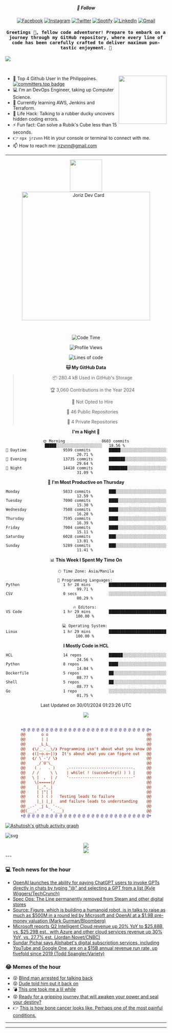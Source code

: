 <h5 align="center">💬 Follow</h5>
<div align="center">

[![Facebook](https://img.shields.io/badge/Facebook-%231877F2.svg?style=for-the-badge&logo=Facebook&logoColor=white)](https://www.facebook.com/Horisyo/)
[![Instagram](https://img.shields.io/badge/Instagram-%23E4405F.svg?style=for-the-badge&logo=Instagram&logoColor=white)](https://www.instagram.com/jrzvnn_/)
[![Twitter](https://img.shields.io/badge/Twitter-%231DA1F2.svg?style=for-the-badge&logo=Twitter&logoColor=white)](https://twitter.com/jrz_studies)
[![Spotify](https://img.shields.io/badge/Spotify-%231ED760.svg?style=for-the-badge&logo=Spotify&logoColor=white)](https://open.spotify.com/user/217td4qrc6mzqjodfalmzjpdi?si=b93099b9078c4ccb)
[![LinkedIn](https://img.shields.io/badge/LinkedIn-%230077B5.svg?style=for-the-badge&logo=LinkedIn&logoColor=white)](https://www.linkedin.com/in/jrz-vnn/)
[![Gmail](https://img.shields.io/badge/Gmail-D14836?style=for-the-badge&logo=gmail&logoColor=white)](mailto:jrzvnn@gmail.com)

</div>
<h4 align="center"><samp>Greetings 👋, fellow code adventurer! Prepare to embark on a journey through my GitHub repository, where every line of code has been carefully crafted to deliver maximum pun-tastic enjoyment. 🚀 </samp></h4>

<!--horizontal divider(gradiant)-->
<img src="https://user-images.githubusercontent.com/73097560/115834477-dbab4500-a447-11eb-908a-139a6edaec5c.gif">

&nbsp; 

<img align='right' src='https://github.com/Rishit-dagli/Rishit-dagli/blob/master/images/octocat-anime.gif' width='150"'>

- 🚀 Top 4 Github User in the Philipppines. [![committers.top badge](https://user-badge.committers.top/philippines/jrzvnn.svg)](https://user-badge.committers.top/philippines/USERNAME)
- 💻 I’m an DevOps Engineer, taking up Computer Science.
- 🤖 Currently learning AWS, Jenkins and Terraform.
- 🎯 Life Hack: Talking to a rubber ducky uncovers hidden coding errors.
- ⚡ Fun fact: Can solve a Rubik's Cube less than 15 seconds.
- 👉 `npx jrzvnn` Hit in your console or terminal to connect with me.
- 📫 How to reach me: jrzvnn@gmail.com

---

<!--🖼️OCTOCAT-->
<p align="center">

<img src="https://media.giphy.com/media/IP7sarl7C5lSFCw9rG/giphy.gif"  width="100px" height="100px">
<br />
<a href="https://app.daily.dev/jorizvillanueva"><img src="https://github.com/jrzvnn/jrzvnn/blob/main/devcard.svg" width="400" alt="Joriz Dev Card"/></a>
</p>

<br />
<div align="center">

<!--START_SECTION:waka-->
![Code Time](http://img.shields.io/badge/Code%20Time-244%20hrs%2018%20mins-blue)

![Profile Views](http://img.shields.io/badge/Profile%20Views-30-blue)

![Lines of code](https://img.shields.io/badge/From%20Hello%20World%20I%27ve%20Written-1.6%20million%20lines%20of%20code-blue)

**🐱 My GitHub Data** 

> 📦 280.4 kB Used in GitHub's Storage 
 > 
> 🏆 3,060 Contributions in the Year 2024
 > 
> 🚫 Not Opted to Hire
 > 
> 📜 46 Public Repositories 
 > 
> 🔑 4 Private Repositories 
 > 
**I'm a Night 🦉** 

```text
🌞 Morning                8603 commits        █████░░░░░░░░░░░░░░░░░░░░   18.56 % 
🌆 Daytime                9599 commits        █████░░░░░░░░░░░░░░░░░░░░   20.71 % 
🌃 Evening                13735 commits       ███████░░░░░░░░░░░░░░░░░░   29.64 % 
🌙 Night                  14410 commits       ████████░░░░░░░░░░░░░░░░░   31.09 % 
```
📅 **I'm Most Productive on Thursday** 

```text
Monday                   5833 commits        ███░░░░░░░░░░░░░░░░░░░░░░   12.59 % 
Tuesday                  7090 commits        ████░░░░░░░░░░░░░░░░░░░░░   15.30 % 
Wednesday                7508 commits        ████░░░░░░░░░░░░░░░░░░░░░   16.20 % 
Thursday                 7595 commits        ████░░░░░░░░░░░░░░░░░░░░░   16.39 % 
Friday                   7004 commits        ████░░░░░░░░░░░░░░░░░░░░░   15.11 % 
Saturday                 6028 commits        ███░░░░░░░░░░░░░░░░░░░░░░   13.01 % 
Sunday                   5289 commits        ███░░░░░░░░░░░░░░░░░░░░░░   11.41 % 
```


📊 **This Week I Spent My Time On** 

```text
🕑︎ Time Zone: Asia/Manila

💬 Programming Languages: 
Python                   1 hr 28 mins        █████████████████████████   99.71 % 
CSV                      0 secs              ░░░░░░░░░░░░░░░░░░░░░░░░░   00.29 % 

🔥 Editors: 
VS Code                  1 hr 29 mins        █████████████████████████   100.00 % 

💻 Operating System: 
Linux                    1 hr 29 mins        █████████████████████████   100.00 % 
```

**I Mostly Code in HCL** 

```text
HCL                      14 repos            ██████░░░░░░░░░░░░░░░░░░░   24.56 % 
Python                   8 repos             ████░░░░░░░░░░░░░░░░░░░░░   14.04 % 
Dockerfile               5 repos             ██░░░░░░░░░░░░░░░░░░░░░░░   08.77 % 
Shell                    5 repos             ██░░░░░░░░░░░░░░░░░░░░░░░   08.77 % 
Go                       1 repo              ░░░░░░░░░░░░░░░░░░░░░░░░░   01.75 % 
```




 Last Updated on 30/01/2024 01:23:26 UTC
<!--END_SECTION:waka-->

<img src="https://wakatime.com/share/@jrzvnn/70a4618c-7cd9-4016-b7b9-eabe75c837ee.svg">

<br />
<br />

```diff
+@ @ @ @ @ @ @ @ @ @ @ @ @ @ @ @ @ @ @ @ @ @ @ @ @ @ @ @+
@@       o o                                           @@
@@       | |                                           @@
@@      _L_L_                                          @@
@@   ❮\/__-__\/❯ Programming isn't about what you know @@
@@   ❮(|~o.o~|)❯  It's about what you can figure out   @@
@@   ❮/ \`-'/ \❯                                       @@
@@     _/`U'\_                                         @@
@@    ( .   . )     .----------------------------.     @@
@@   / /     \ \    | while( ! (succed=try() ) ) |     @@
@@   \ |  ,  | /    '----------------------------'     @@
@@    \|=====|/                                        @@
@@     |_.^._|                                         @@
@@     | |"| |                                         @@
@@     ( ) ( )   Testing leads to failure              @@
@@     |_| |_|   and failure leads to understanding    @@
@@ _.-' _j L_ '-._                                     @@
@@(___.'     '.___)                                    @@
+@ @ @ @ @ @ @ @ @ @ @ @ @ @ @ @ @ @ @ @ @ @ @ @ @ @ @ @+

```

</div>




[![Ashutosh's github activity graph](https://github-readme-activity-graph.vercel.app/graph?username=jrzvnn&theme=github-compact)](https://github.com/ashutosh00710/github-readme-activity-graph)


![svg](profile-3d-contrib/profile-night-green.svg)

<div align="center">
<img src="https://github.com/jrzvnn/jrzvnn/blob/output/github-snake-dark.svg">
</div>

<div align=center>
<img align=center src=https://metrics.lecoq.io/jrzvnn?template=classic&isocalendar=1&languages=1&achievements=1&base=header%2C%20activity%2C%20community%2C%20repositories%2C%20metadata&base.indepth=false&base.hireable=false&base.skip=false&isocalendar=false&isocalendar.duration=full-year&languages=false&languages.limit=8&languages.threshold=0%25&languages.other=false&languages.colors=github&languages.sections=most-used&languages.indepth=false&languages.analysis.timeout=15&languages.analysis.timeout.repositories=7.5&languages.categories=markup%2C%20programming&languages.recent.categories=markup%2C%20programming&languages.recent.load=300&languages.recent.days=14&achievements=false&achievements.threshold=C&achievements.secrets=true&achievements.display=detailed&achievements.limit=0&config.timezone=Asia%2FManila)
</div>
<div align="left">
---

### 💻 Tech news for the hour

<!-- TECH:START -->
 - [OpenAI launches the ability for paying ChatGPT users to invoke GPTs directly in chats by typing &quot;@&quot; and selecting a GPT from a list &lpar;Kyle Wiggers/TechCrunch&rpar;](http://www.techmeme.com/240130/p36#a240130p36)
 - [Spec Ops: The Line permanently removed from Steam and other digital stores](https://www.theverge.com/2024/1/30/24055807/spec-ops-the-line-delisting-licensing-2k)
 - [Source: Figure, which is building a humanoid robot, is in talks to raise as much as $500M in a round led by Microsoft and OpenAI at a $1.9B pre-money valuation &lpar;Mark Gurman/Bloomberg&rpar;](http://www.techmeme.com/240130/p35#a240130p35)
 - [Microsoft reports Q2 Intelligent Cloud revenue up 20% YoY to $25.88B, vs. $25.29B est., with Azure and other cloud services revenue up 30% YoY, vs. 27.7% est. &lpar;Jordan Novet/CNBC&rpar;](http://www.techmeme.com/240130/p34#a240130p34)
 - [Sundar Pichai says Alphabet&#39;s digital subscription services, including YouTube and Google One, are on a $15B annual revenue run rate, up fivefold since 2019 &lpar;Todd Spangler/Variety&rpar;](http://www.techmeme.com/240130/p33#a240130p33)<!-- TECH:END -->

### 😂 Memes of the hour

<!-- MEMES:START -->
 - 😝 [Blind man arrested for talking back](http://9gag.com/gag/anzLbjB)
 - 😝 [Dude told him put it back on](http://9gag.com/gag/aQE08Qw)
 - 💣 [This one took me a lil while](http://9gag.com/gag/aME3QOV)
 - 😝 [Ready for a gripping journey that will awaken your power and seal your destiny?](http://9gag.com/gag/aBdp53D)
 - 👉 [This is how bone cancer looks like. Perhaps one of the most painful conditions.](http://9gag.com/gag/anzL17E)<!-- MEMES:END -->

---

---
